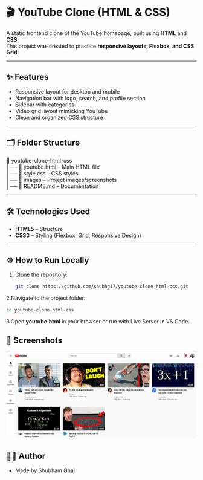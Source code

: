 # 🎬 YouTube Clone (HTML & CSS)

A static frontend clone of the YouTube homepage, built using **HTML** and **CSS**.  
This project was created to practice **responsive layouts, Flexbox, and CSS Grid**.

---

## ✨ Features
- Responsive layout for desktop and mobile
- Navigation bar with logo, search, and profile section
- Sidebar with categories
- Video grid layout mimicking YouTube
- Clean and organized CSS structure

---

## 🗂️ Folder Structure
📁 youtube-clone-html-css  
│── 📄 youtube.html – Main HTML file  
│── 📄 style.css – CSS styles  
│── 📁 images – Project images/screenshots  
│── 📄 README.md – Documentation  

---

## 🛠️ Technologies Used
- **HTML5** – Structure  
- **CSS3** – Styling (Flexbox, Grid, Responsive Design)  

---

## ⚙️ How to Run Locally
1. Clone the repository:
   ```bash
   git clone https://github.com/shubhg17/youtube-clone-html-css.git
   ```
   
2.Navigate to the project folder:
   ```bash
   cd youtube-clone-html-css
   ```

3.Open **youtube.html** in your browser or run with Live Server in VS Code.

## 📸 Screenshots

![Screenshot](youtubess.png)

## 👨‍💻 Author
- Made by Shubham Ghai

